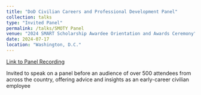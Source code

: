 ```yaml
---
title: "DoD Civilian Careers and Professional Development Panel"
collection: talks
type: "Invited Panel"
permalink: /talks/SMOTY Panel
venue: "2024 SMART Scholarship Awardee Orientation and Awards Ceremony"
date: 2024-07-17
location: "Washington, D.C."
---
```


[Link to Panel Recording](https://vimeo.com/993013829/07b6d50ba8?share=copy)

Invited to speak on a panel before an audience of over 500 attendees from across the country, offering advice and insights as an early-career civilian employee